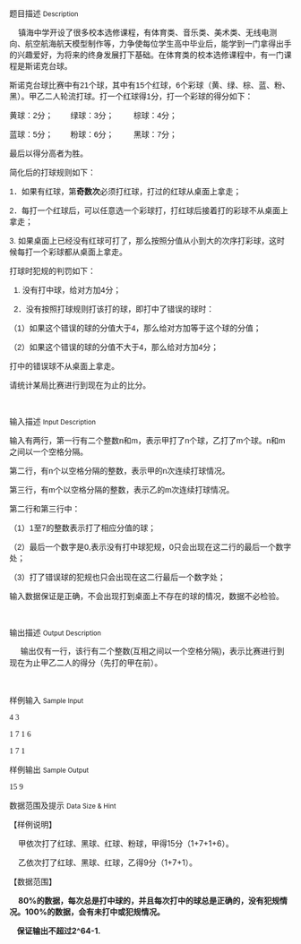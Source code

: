 <div class="panel panel-default">
<div class="area-title">
<span>
题目描述
<small>Description</small>
</span></div>
<div class="panel-body">

<p>    <span style="">镇海中学开设了很多校本选修课程，有体育类、音乐类、美术类、无线电测向、航空航海航天模型制作等，力争使每位学生高中毕业后，能学到一门拿得出手的兴趣爱好，为将来的终身发展打下基础。在体育类的校本选修课程中，有一门课程是斯诺克台球。</span></p><p style=""><span style="">斯诺克台球比赛中有</span><span style="font-family: Verdana, sans-serif;">21</span><span style="">个球，其中有</span><span style="font-family: Verdana, sans-serif;">15</span><span style="">个红球，</span><span style="font-family: Verdana, sans-serif;">6</span><span style="">个彩球（黄、绿、棕、蓝、粉、黑）。甲乙二人轮流打球。打一个红球得</span><span style="font-family: Verdana, sans-serif;">1</span><span style="">分，打一个彩球的得分如下：</span></p><p style=""><span style="">黄球：</span><span style="font-family: Verdana, sans-serif;">2</span><span style="">分；</span><span style="font-family: Verdana, sans-serif;">        </span><span style="">绿球：</span><span style="font-family: Verdana, sans-serif;">3</span><span style="">分；</span><span style="font-family: Verdana, sans-serif;">         </span><span style="">棕球：</span><span style="font-family: Verdana, sans-serif;">4</span><span style="">分；</span></p><p style=""><span style="">蓝球：</span><span style="font-family: Verdana, sans-serif;">5</span><span style="">分；</span><span style="font-family: Verdana, sans-serif;">        </span><span style="">粉球：</span><span style="font-family: Verdana, sans-serif;">6</span><span style="">分；</span><span style="font-family: Verdana, sans-serif;">         </span><span style="">黑球：</span><span style="font-family: Verdana, sans-serif;">7</span><span style="">分；</span></p><p style=""><span style="">最后以得分高者为胜。</span></p><p style=""><span style="">简化后的打球规则如下：</span></p><p style=""><span style="font-family: Verdana, sans-serif;">1</span><span style="">．如果有红球，第</span><strong><span style="">奇数次</span></strong><span style="">必须打红球，打过的红球从桌面上拿走；</span></p><p style=""><span style="font-family: Verdana, sans-serif;">2</span><span style="">．每打一个红球后，可以任意选一个彩球打，打红球后接着打的彩球不从桌面上拿走；</span></p><p style=""><span style="font-family: Verdana, sans-serif;">3. </span><span style="">如果桌面上已经没有红球可打了，那么按照分值从小到大的次序打彩球，这时候每打一个彩球都从桌面上拿走。</span></p><p style=""><span style="">打球时犯规的判罚如下：</span></p><p style=""><span style="font-family: Verdana, sans-serif;">  1. </span><span style="">没有打中球，给对方加</span><span style="font-family: Verdana, sans-serif;">4</span><span style="">分；</span></p><p style=""><span style="font-family: Verdana, sans-serif;">  2</span><span style="">．没有按照打球规则打该打的球，即打中了错误的球时：</span></p><p style=""><span style="">（</span><span style="font-family: Verdana, sans-serif;">1</span><span style="">）如果这个错误的球的分值大于</span><span style="font-family: Verdana, sans-serif;">4</span><span style="">，那么给对方加等于这个球的分值；</span></p><p style=""><span style="">（</span><span style="font-family: Verdana, sans-serif;">2</span><span style="">）如果这个错误的球的分值不大于</span><span style="font-family: Verdana, sans-serif;">4</span><span style="">，那么给对方加</span><span style="font-family: Verdana, sans-serif;">4</span><span style="">分；</span></p><p style=""><span style="">打中的错误球不从桌面上拿走。</span></p><p style=""><span style="">请统计某局比赛进行到现在为止的比分。</span><span style="font-family: Verdana, sans-serif;">    </span></p><p><br></p>

</div>
</div>

<div class="panel panel-default">
<div class="area-title">
<span>
输入描述
<small>Input Description</small>
</span></div>
<div class="panel-body">
<p style=""><span style="">输入有两行，</span><span style="">第一行有二个整数</span><span style="font-family: Verdana, sans-serif;">n</span><span style="">和</span><span style="font-family: Verdana, sans-serif;">m</span><span style="">，表示甲打了</span><span style="font-family: Verdana, sans-serif;">n</span><span style="">个球，乙打了</span><span style="font-family: Verdana, sans-serif;">m</span><span style="">个球。</span><span style="font-family: Verdana, sans-serif;">n</span><span style="">和</span><span style="font-family: Verdana, sans-serif;">m</span><span style="">之间以一个空格分隔。</span></p><p style=""><span style="">第二行，有</span><span style="font-family: Verdana, sans-serif;">n</span><span style="">个以空格分隔的整数，表示甲的</span><span style="font-family: Verdana, sans-serif;">n</span><span style="">次连续打球情况。</span></p><p style=""><span style="">第三行，有</span><span style="font-family: Verdana, sans-serif;">m</span><span style="">个以空格分隔的整数，表示乙的</span><span style="font-family: Verdana, sans-serif;">m</span><span style="">次连续打球情况。</span></p><p style=""><span style="">第二行和第三行中：</span></p><p style=""><span style="">（</span><span style="font-family: Verdana, sans-serif;">1</span><span style="">）</span><span style="font-family: Verdana, sans-serif;">1</span><span style="">至</span><span style="font-family: Verdana, sans-serif;">7</span><span style="">的整数表示打了相应分值的球；</span></p><p style=""><span style="">（</span><span style="font-family: Verdana, sans-serif;">2</span><span style="">）最后一个数字是</span><span style="font-family: Verdana, sans-serif;">0,</span><span style="">表示没有打中球犯规，</span><span style="font-family: Verdana, sans-serif;">0</span><span style="">只会出现在这二行的最后一个数字处；</span></p><p style=""><span style="">（</span><span style="font-family: Verdana, sans-serif;">3</span><span style="">）打了错误球的犯规也只会出现在这二行最后一个数字处；</span></p><p style=""><span style="">输入数据保证是正确，不会出现打到桌面上不存在的球的情况，数据不必检验。</span></p><p><br></p>

</div>
</div>
<div  class="panel panel-default">
<div class="area-title">
<span>
输出描述
<small>Output Description</small>
</span></div>
<div class="panel-body">

<p>&nbsp; &nbsp; &nbsp;<span style="line-height: 150%; text-indent: 32px; font-family: 宋体;">输出仅</span><span style="line-height: 150%; text-indent: 32px; font-family: 宋体;">有一行，该行有二个整数</span><span style="line-height: 150%; text-indent: 32px; font-family: Verdana, sans-serif;">(</span><span style="line-height: 150%; text-indent: 32px; font-family: 宋体;">互相之间以一个空格分隔</span><span style="line-height: 150%; text-indent: 32px; font-family: Verdana, sans-serif;">)</span><span style="line-height: 150%; text-indent: 32px; font-family: 宋体;">，表示比赛进行到现在为止甲乙二人的得分（先打的甲在前）。</span></p><p><br/></p>

</div>
</div>


<div class="panel panel-default">
<div class="area-title">
<span>
样例输入
<small>Sample Input</small>
</span></div>
<div class="panel-body">
<p style=""><span style="font-family: 'Verdana','sans-serif';">4 3</span></p><p style=""><span style="font-family: 'Verdana','sans-serif';">1 7 1 6 </span></p><p style=""><span style="font-family: 'Verdana','sans-serif';">1 7 1</span></p>

</div>
</div>

<div class="panel panel-default">
<div class="area-title">
<span>
样例输出
<small>Sample Output</small>
</span></div>
<div class="panel-body">
<p style=""><span style="font-family: 'Verdana','sans-serif';">15 9</span></p>

</div>
</div>

<div class="panel panel-default">
<div class="area-title">
<span>
数据范围及提示
<small>Data Size & Hint</small>
</span></div>
<div class="panel-body">
<p>【样例说明】</p><p>    甲依次打了红球、黑球、红球、粉球，甲得15分（1+7+1+6）。</p><p>    乙依次打了红球、黑球、红球，乙得9分（1+7+1）。</p><p>【数据范围】</p><p>   <span style=""> <strong>8</strong><strong style="">0</strong><strong style=""><span style="">%</span></strong><strong style=""><span style="">的数据，每次</span></strong><strong style=""><span style="">总是打中球</span></strong><strong style=""><span style="">的，并且每次打中的球</span></strong><strong style=""><span style="">总是正确的</span></strong><strong style=""><span style="">，没有犯规情况。100%的数据，会有未打中或犯规情况。</span></strong></span></p><p><span style=""><strong style=""><span style="">    保证输出不超过2^64-1.</span></strong></span></p><p>    </p>
</div>
</div>